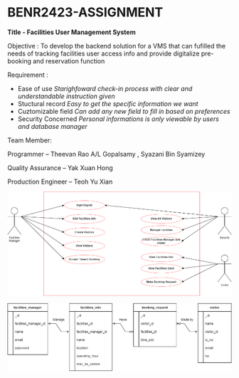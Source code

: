 # BENR2423-ASSIGNMENT
 **Title - Facilities User Management System**
 
 Objective :
To develop the backend solution for a VMS that can fufilled the needs of tracking facilities user access info and provide digitalize pre-booking and reservation function
 
 Requirement :
- Ease of use
   _Starighfoward check-in process with clear and understandable instruction given_
- Stuctural record
    _Easy to get the specific information we want_
- Cuztomizable field
    _Can add any new field to fill in based on preferences_
- Security Concerned
    _Personal informations is only viewable by users and database manager_

Team Member:

 Programmer – Theevan Rao A/L Gopalsamy , Syazani Bin Syamizey
 
 Quality Assurance – Yak Xuan Hong
 
 Production Engineer – Teoh Yu Xian
 
 ![Use-Case Diagram](https://github.com/Hong0249/BENR2423-ASSIGNMENT/blob/d42871aea1b907b68c6faedff354ab22181f1aee/Use-case%20Diagram.drawio.png)
 
 
 ![Crow's Foot Diagram](https://github.com/Hong0249/BENR2423-ASSIGNMENT/blob/01adc2fbb6b00c158867c6d2183e0dd304d9ff25/Crow's%20Foot%20Diagram-Page-1.drawio.png)
